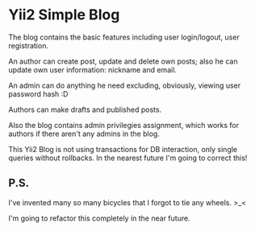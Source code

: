 Yii2 Simple Blog
================

The blog contains the basic features including user login/logout, user registration.

An author can create post, update and delete own posts; also he can update own user information: nickname and email.

An admin can do anything he need excluding, obviously, viewing user password hash :D

Authors can make drafts and published posts.

Also the blog contains admin privilegies assignment, which works for authors if there aren't any admins in the blog.

This Yii2 Blog is not using transactions for DB interaction, only single queries without rollbacks. In the nearest future I'm going to correct this!

P.S. 
----

I've invented many so many bicycles that I forgot to tie any wheels. >_<

I'm going to refactor this completely in the near future.